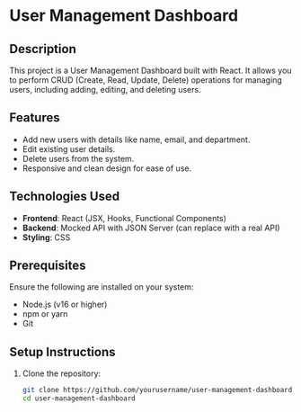 # User Management Dashboard

## Description
This project is a User Management Dashboard built with React. It allows you to perform CRUD (Create, Read, Update, Delete) operations for managing users, including adding, editing, and deleting users.

## Features
- Add new users with details like name, email, and department.
- Edit existing user details.
- Delete users from the system.
- Responsive and clean design for ease of use.

## Technologies Used
- **Frontend**: React (JSX, Hooks, Functional Components)
- **Backend**: Mocked API with JSON Server (can replace with a real API)
- **Styling**: CSS

## Prerequisites
Ensure the following are installed on your system:
- Node.js (v16 or higher)
- npm or yarn
- Git

## Setup Instructions
1. Clone the repository:
   ```bash
   git clone https://github.com/yourusername/user-management-dashboard.git
   cd user-management-dashboard
